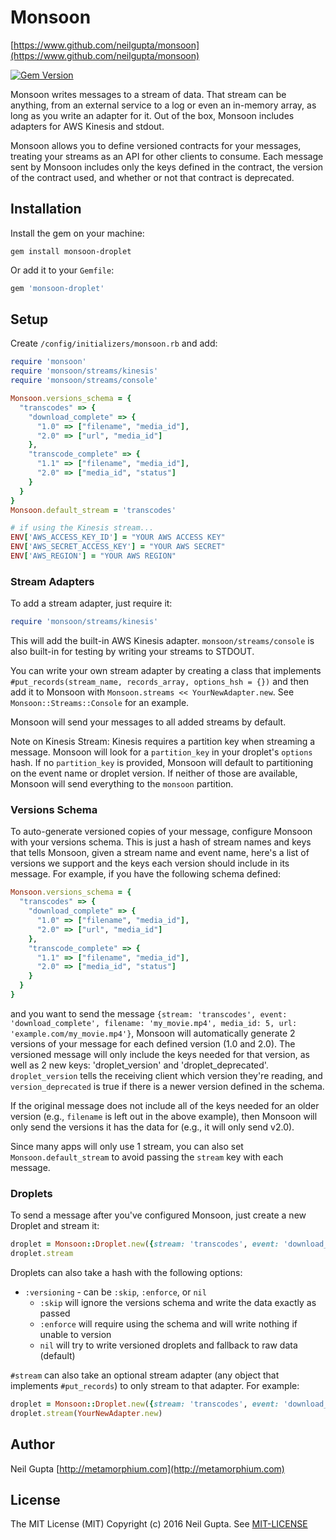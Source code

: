 # Monsoon

[https://www.github.com/neilgupta/monsoon](https://www.github.com/neilgupta/monsoon)

[![Gem Version](https://badge.fury.io/rb/monsoon-droplet.png)](http://badge.fury.io/rb/monsoon-droplet)

Monsoon writes messages to a stream of data. That stream can be anything, from an external service to a log or even an in-memory array, as long as you write an adapter for it. Out of the box, Monsoon includes adapters for AWS Kinesis and stdout.

Monsoon allows you to define versioned contracts for your messages, treating your streams as an API for other clients to consume. Each message sent by Monsoon includes only the keys defined in the contract, the version of the contract used, and whether or not that contract is deprecated.

## Installation

Install the gem on your machine:

```
gem install monsoon-droplet
```

Or add it to your `Gemfile`:

```ruby
gem 'monsoon-droplet'
```

## Setup

Create `/config/initializers/monsoon.rb` and add:

```ruby
require 'monsoon'
require 'monsoon/streams/kinesis'
require 'monsoon/streams/console'

Monsoon.versions_schema = {
  "transcodes" => {
    "download_complete" => {
      "1.0" => ["filename", "media_id"],
      "2.0" => ["url", "media_id"]
    },
    "transcode_complete" => {
      "1.1" => ["filename", "media_id"],
      "2.0" => ["media_id", "status"]
    }
  }
}
Monsoon.default_stream = 'transcodes'

# if using the Kinesis stream...
ENV['AWS_ACCESS_KEY_ID'] = "YOUR AWS ACCESS KEY"
ENV['AWS_SECRET_ACCESS_KEY'] = "YOUR AWS SECRET"
ENV['AWS_REGION'] = "YOUR AWS REGION"
```

### Stream Adapters

To add a stream adapter, just require it:

```ruby
require 'monsoon/streams/kinesis'
```

This will add the built-in AWS Kinesis adapter. `monsoon/streams/console` is also built-in for testing by writing your streams to STDOUT.

You can write your own stream adapter by creating a class that implements `#put_records(stream_name, records_array, options_hsh = {})` and then add it to Monsoon with `Monsoon.streams << YourNewAdapter.new`. See `Monsoon::Streams::Console` for an example.

Monsoon will send your messages to all added streams by default.

Note on Kinesis Stream: Kinesis requires a partition key when streaming a message. Monsoon will look for a `partition_key` in your droplet's `options` hash. If no `partition_key` is provided, Monsoon will default to partitioning on the event name or droplet version. If neither of those are available, Monsoon will send everything to the `monsoon` partition.

### Versions Schema

To auto-generate versioned copies of your message, configure Monsoon with your versions schema. This is just a hash of stream names and keys that tells Monsoon, given a stream name and event name, here's a list of versions we support and the keys each version should include in its message. For example, if you have the following schema defined:

```ruby
Monsoon.versions_schema = {
  "transcodes" => {
    "download_complete" => {
      "1.0" => ["filename", "media_id"],
      "2.0" => ["url", "media_id"]
    },
    "transcode_complete" => {
      "1.1" => ["filename", "media_id"],
      "2.0" => ["media_id", "status"]
    }
  }
}
```

and you want to send the message `{stream: 'transcodes', event: 'download_complete', filename: 'my_movie.mp4', media_id: 5, url: 'example.com/my_movie.mp4'}`, Monsoon will automatically generate 2 versions of your message for each defined version (1.0 and 2.0). The versioned message will only include the keys needed for that version, as well as 2 new keys: 'droplet_version' and 'droplet_deprecated'. `droplet_version` tells the receiving client which version they're reading, and `version_deprecated` is true if there is a newer version defined in the schema.

If the original message does not include all of the keys needed for an older version (e.g., `filename` is left out in the above example), then Monsoon will only send the versions it has the data for (e.g., it will only send v2.0).

Since many apps will only use 1 stream, you can also set `Monsoon.default_stream` to avoid passing the `stream` key with each message.

### Droplets

To send a message after you've configured Monsoon, just create a new Droplet and stream it:

```ruby
droplet = Monsoon::Droplet.new({stream: 'transcodes', event: 'download_complete', filename: 'my_movie.mp4', media_id: 5, url: 'example.com/my_movie.mp4'})
droplet.stream
```

Droplets can also take a hash with the following options:

* `:versioning` - can be `:skip`, `:enforce`, or `nil`
  - `:skip` will ignore the versions schema and write the data exactly as passed
  - `:enforce` will require using the schema and will write nothing if unable to version
  - `nil` will try to write versioned droplets and fallback to raw data (default)

`#stream` can also take an optional stream adapter (any object that implements `#put_records`) to only stream to that adapter. For example:

```ruby
droplet = Monsoon::Droplet.new({stream: 'transcodes', event: 'download_complete', media_id: 5, url: 'example.com/my_movie.mp4'}, {versioning: :skip})
droplet.stream(YourNewAdapter.new)
```

## Author

Neil Gupta [http://metamorphium.com](http://metamorphium.com)

## License

The MIT License (MIT) Copyright (c) 2016 Neil Gupta. See [MIT-LICENSE](https://raw.github.com/neilgupta/monsoon/master/MIT-LICENSE)
